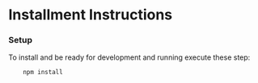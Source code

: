 # Installment Instructions 


### Setup

To install and be ready for development and running execute these step:

```bsh
    npm install
```